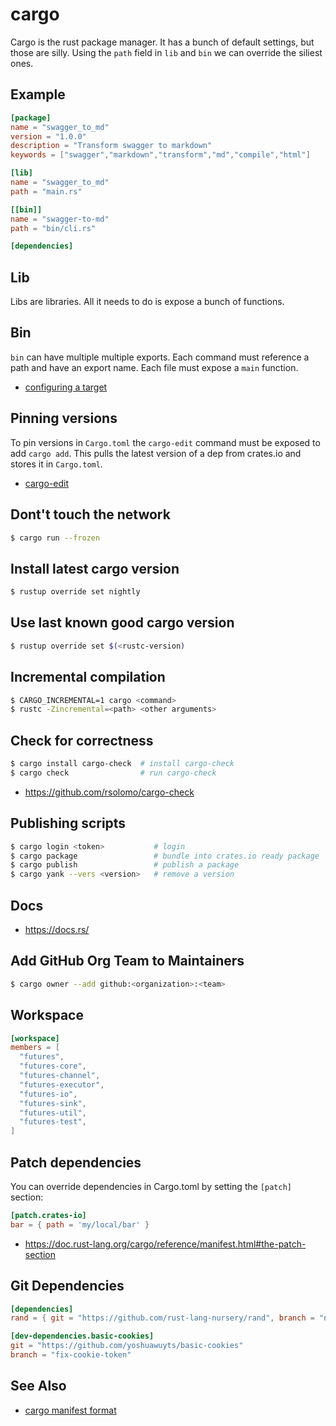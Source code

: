 # cargo
Cargo is the rust package manager. It has a bunch of default settings, but
those are silly. Using the `path` field in `lib` and `bin` we can override the
siliest ones.

## Example
```toml
[package]
name = "swagger_to_md"
version = "1.0.0"
description = "Transform swagger to markdown"
keywords = ["swagger","markdown","transform","md","compile","html"]

[lib]
name = "swagger_to_md"
path = "main.rs"

[[bin]]
name = "swagger-to-md"
path = "bin/cli.rs"

[dependencies]
```

## Lib
Libs are libraries. All it needs to do is expose a bunch of functions.

## Bin
`bin` can have multiple multiple exports. Each command must reference a path
and have an export name. Each file must expose a `main` function.
- [configuring a target](http://doc.crates.io/manifest.html#configuring-a-target)

## Pinning versions
To pin versions in `Cargo.toml` the `cargo-edit` command must be exposed to add
`cargo add`. This pulls the latest version of a dep from crates.io and stores
it in `Cargo.toml`.
- [cargo-edit](https://github.com/killercup/cargo-edit)

## Dont't touch the network
```sh
$ cargo run --frozen
```

## Install latest cargo version
```sh
$ rustup override set nightly
```

## Use last known good cargo version
```sh
$ rustup override set $(<rustc-version)
```

## Incremental compilation
```sh
$ CARGO_INCREMENTAL=1 cargo <command>
$ rustc -Zincremental=<path> <other arguments>
```

## Check for correctness
```sh
$ cargo install cargo-check  # install cargo-check
$ cargo check                # run cargo-check
```
- https://github.com/rsolomo/cargo-check

## Publishing scripts
```sh
$ cargo login <token>           # login
$ cargo package                 # bundle into crates.io ready package
$ cargo publish                 # publish a package
$ cargo yank --vers <version>   # remove a version
```

## Docs
- https://docs.rs/

## Add GitHub Org Team to Maintainers
```sh
$ cargo owner --add github:<organization>:<team>
```

## Workspace
```toml
[workspace]
members = [
  "futures",
  "futures-core",
  "futures-channel",
  "futures-executor",
  "futures-io",
  "futures-sink",
  "futures-util",
  "futures-test",
]
```

## Patch dependencies
You can override dependencies in Cargo.toml by setting the `[patch]` section:
```toml
[patch.crates-io]
bar = { path = 'my/local/bar' }
```
- https://doc.rust-lang.org/cargo/reference/manifest.html#the-patch-section


## Git Dependencies
```toml
[dependencies]
rand = { git = "https://github.com/rust-lang-nursery/rand", branch = "next" }

[dev-dependencies.basic-cookies]
git = "https://github.com/yoshuawuyts/basic-cookies"
branch = "fix-cookie-token"
```

## See Also
- [cargo manifest format](http://doc.crates.io/manifest.html)
